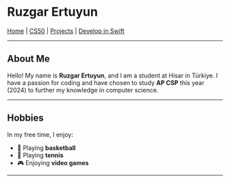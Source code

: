 # Ruzgar Ertuyun

[Home](https://ruzgarertuyun.github.io) | 
[CS50](https://ruzgarertuyun.github.io/CSP.html) | 
[Projects](https://ruzgarertuyun.github.io/Projects.html) | 
[Develop in Swift](https://ruzgarertuyun.github.io/Develop-in-Swift.html)

---

## About Me

Hello! My name is **Ruzgar Ertuyun**, and I am a student at Hisar in Türkiye. I have a passion for coding and have chosen to study **AP CSP** this year (2024) to further my knowledge in computer science.

---

## Hobbies

In my free time, I enjoy:
- 🏀 Playing **basketball**
- 🎾 Playing **tennis**
- 🎮 Enjoying **video games**

---


